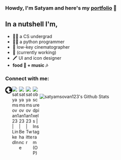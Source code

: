 ### Howdy, I'm Satyam and here's my [portfolio][website] 👋

## In a nutshell I'm,
- 👨‍🎓 a CS undergrad
- 👨‍💻 a python programmer
- 📸 low-key cinematographer
- 📱 (currently working)
- 🖍️ UI and icon designer
- <b>food 🍔 + music 🎶</b>

### Connect with me:
<!-- Social Accounts -->
[<img align="left" alt="satyamsovan123 | Adobe Portfolio" width="22px" src="https://raw.githubusercontent.com/iconic/open-iconic/master/svg/globe.svg" />][website]
[<img align="left" alt="satyamsovan123 | LinkedIn" width="22px" src="https://cdn.jsdelivr.net/npm/simple-icons@v3/icons/linkedin.svg" />][linkedin]
[<img align="left" alt="satyamsovan123 | Behance" width="22px" src="https://cdn.jsdelivr.net/npm/simple-icons@v3/icons/behance.svg" />][behance]
[<img align="left" alt="satyamsovan123 | Twitter" width="22px" src="https://cdn.jsdelivr.net/npm/simple-icons@v3/icons/twitter.svg" />][twitter]
[<img align="left" alt="obscuredpixels | Instagram (OP)" width="22px" src="https://cdn.jsdelivr.net/npm/simple-icons@v3/icons/instagram.svg" />][instagram]

<br />
<img align="middle" alt="satyamsovan123's Github Stats" src="https://github-readme-stats.vercel.app/api?username=satyamsovan123&show_icons=true&hide_border=true" />

[website]: http://satyamsovan123.myportfolio.com
[twitter]: https://twitter.com/satyamsovan123
[youtube]: https://youtube.com/satyamsovan123
[instagram]: https://instagram.com/satyamsovan123
[linkedin]: https://linkedin.com/in/satyamsovan123
[behance]: https://behance.net/satyamsovan123
